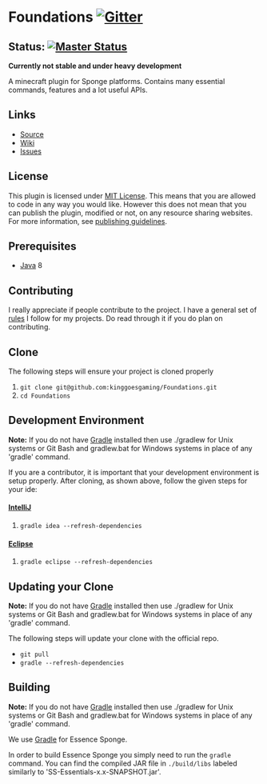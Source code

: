 Foundations [![Gitter]](https://gitter.im/kinggoesgaming/Foundations?utm_source=badge&utm_medium=badge&utm_campaign=pr-badge)
=============================================================================================================================

## Status: [![Master Status]](https://travis-ci.org/kinggoesgaming/S-S-Essentials)

**Currently not stable and under heavy development**

A minecraft plugin for Sponge platforms.
Contains many essential commands, features and a lot useful APIs.

## Links ##
* [Source]
* [Wiki]
* [Issues]

## License ##
This plugin is licensed under [MIT License].
This means that you are allowed to code in any way you would like.
However this does not mean that you can publish the plugin, modified or not, on any resource sharing websites.
For more information, see [publishing guidelines].

## Prerequisites ##
* [Java] 8

## Contributing ##
I really appreciate if people contribute to the project.
I have a general set of [rules] I follow for my projects.
Do read through it if you do plan on contributing.

## Clone ##
The following steps will ensure your project is cloned properly

1. `git clone git@github.com:kinggoesgaming/Foundations.git`
2. `cd Foundations`

## Development Environment ##
__Note:__ If you do not have [Gradle] installed then use ./gradlew for Unix systems or Git Bash and gradlew.bat for
Windows systems in place of any 'gradle' command.

If you are a contributor, it is important that your development environment is setup properly. After cloning, as shown 
above, follow the given steps for your ide:

#### [IntelliJ]

1. `gradle idea --refresh-dependencies`

#### [Eclipse]

1. `gradle eclipse --refresh-dependencies`

## Updating your Clone ##
__Note:__ If you do not have [Gradle] installed then use ./gradlew for Unix systems or Git Bash and gradlew.bat for
Windows systems in place of any 'gradle' command.

The following steps will update your clone with the official repo.

* `git pull`
* `gradle --refresh-dependencies`

## Building
__Note:__ If you do not have [Gradle] installed then use ./gradlew for Unix systems or Git Bash and gradlew.bat for
Windows systems in place of any 'gradle' command.

We use [Gradle] for Essence Sponge.

In order to build Essence Sponge you simply need to run the `gradle` command.
You can find the compiled JAR file in `./build/libs` labeled similarly to 'SS-Essentials-x.x-SNAPSHOT.jar'.

[Gitter]: https://badges.gitter.im/Join%20Chat.svg
[Master Status]: https://travis-ci.org/kinggoesgaming/S-S-Essentials.svg?branch=master
[Source]: https://github.com/kinggoesgaming/S-S-Essentials
[Wiki]: https://github.com/kinggoesgaming/S-S-Essentials/wiki
[Issues]: https://github.com/kinggoesgaming/S-S-Essentials/issues
[MIT License]: https://tldrlegal.com/license/mit-license
[publishing guidelines]: Publishing.md
[Java]: http://www.oracle.com/technetwork/java/javase/downloads/jdk8-downloads-2133151.html
[rules]: Contributors.md
[IntelliJ]: https://www.jetbrains.com/idea/
[Eclipse]: https://www.eclipse.org/
[Gradle]: https://www.gradle.org/